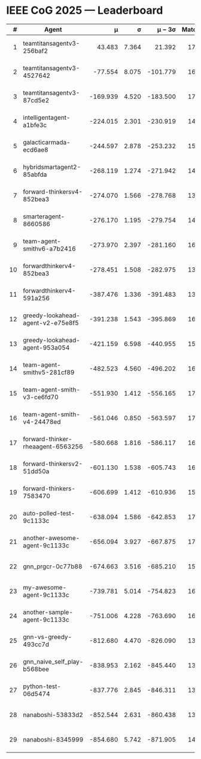 # IEEE CoG 2025 — Leaderboard

| # | Agent | μ | σ | μ − 3σ | Matches | Updated |
|---:|---|---:|---:|---:|---:|---|
| 1 | teamtitansagentv3-256baf2 | 43.483 | 7.364 | 21.392 | 17076 | 2025-08-23 22:18 |
| 2 | teamtitansagentv3-4527642 | -77.554 | 8.075 | -101.779 | 16530 | 2025-08-23 22:18 |
| 3 | teamtitansagentv3-87cd5e2 | -169.939 | 4.520 | -183.500 | 17726 | 2025-08-23 22:18 |
| 4 | intelligentagent-a1bfe3c | -224.015 | 2.301 | -230.919 | 14182 | 2025-08-23 22:18 |
| 5 | galacticarmada-ecd6ae8 | -244.597 | 2.878 | -253.232 | 15660 | 2025-08-23 22:18 |
| 6 | hybridsmartagent2-85abfda | -268.119 | 1.274 | -271.942 | 14386 | 2025-08-23 22:18 |
| 7 | forward-thinkersv4-852bea3 | -274.070 | 1.566 | -278.768 | 13589 | 2025-08-23 22:18 |
| 8 | smarteragent-8660586 | -276.170 | 1.195 | -279.754 | 14226 | 2025-08-23 22:18 |
| 9 | team-agent-smithv6-a7b2416 | -273.970 | 2.397 | -281.160 | 16700 | 2025-08-23 22:18 |
| 10 | forwardthinkerv4-852bea3 | -278.451 | 1.508 | -282.975 | 13795 | 2025-08-23 22:18 |
| 11 | forwardthinkerv4-591a256 | -387.476 | 1.336 | -391.483 | 13814 | 2025-08-23 22:18 |
| 12 | greedy-lookahead-agent-v2-e75e8f5 | -391.238 | 1.543 | -395.869 | 16830 | 2025-08-23 22:18 |
| 13 | greedy-lookahead-agent-953a054 | -421.159 | 6.598 | -440.955 | 15770 | 2025-08-23 22:18 |
| 14 | team-agent-smithv5-281cf89 | -482.523 | 4.560 | -496.202 | 16520 | 2025-08-23 22:18 |
| 15 | team-agent-smith-v3-ce6fd70 | -551.930 | 1.412 | -556.165 | 17982 | 2025-08-23 22:18 |
| 16 | team-agent-smith-v4-24478ed | -561.046 | 0.850 | -563.597 | 17322 | 2025-08-23 22:18 |
| 17 | forward-thinker-rheaagent-6563256 | -580.668 | 1.816 | -586.117 | 16008 | 2025-08-23 22:18 |
| 18 | forward-thinkersv2-51dd50a | -601.130 | 1.538 | -605.743 | 16208 | 2025-08-23 22:18 |
| 19 | forward-thinkers-7583470 | -606.699 | 1.412 | -610.936 | 15520 | 2025-08-23 22:18 |
| 20 | auto-polled-test-9c1133c | -638.094 | 1.586 | -642.853 | 17280 | 2025-08-23 22:18 |
| 21 | another-awesome-agent-9c1133c | -656.094 | 3.927 | -667.875 | 17620 | 2025-08-23 22:18 |
| 22 | gnn_prgcr-0c77b88 | -674.663 | 3.516 | -685.210 | 15060 | 2025-08-23 22:18 |
| 23 | my-awesome-agent-9c1133c | -739.781 | 5.014 | -754.823 | 16740 | 2025-08-23 22:18 |
| 24 | another-sample-agent-9c1133c | -751.006 | 4.228 | -763.690 | 16880 | 2025-08-23 22:18 |
| 25 | gnn-vs-greedy-493cc7d | -812.680 | 4.470 | -826.090 | 13520 | 2025-08-23 22:18 |
| 26 | gnn_naive_self_play-b568bee | -838.953 | 2.162 | -845.440 | 13420 | 2025-08-23 22:18 |
| 27 | python-test-06d5474 | -837.776 | 2.845 | -846.311 | 13550 | 2025-08-23 22:18 |
| 28 | nanaboshi-53833d2 | -852.544 | 2.631 | -860.438 | 13060 | 2025-08-23 22:18 |
| 29 | nanaboshi-8345999 | -854.680 | 5.742 | -871.905 | 14050 | 2025-08-23 22:18 |
